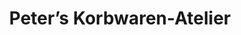 ---
title: "Peter’s Korbwaren-Atelier"
url: /aarau-rohr/peters-korbwaren-atelier/
shop: Allgemein
---